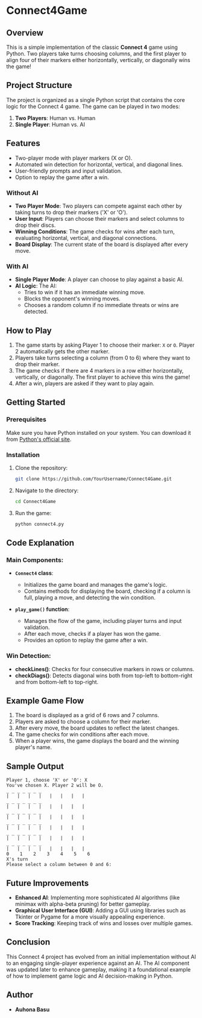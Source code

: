 # Connect4Game 

## Overview
This is a simple implementation of the classic **Connect 4** game using Python. Two players take turns choosing columns, and the first player to align four of their markers either horizontally, vertically, or diagonally wins the game!

## Project Structure
The project is organized as a single Python script that contains the core logic for the Connect 4 game. The game can be played in two modes:
1. **Two Players**: Human vs. Human
2. **Single Player**: Human vs. AI

## Features
- Two-player mode with player markers (X or O).
- Automated win detection for horizontal, vertical, and diagonal lines.
- User-friendly prompts and input validation.
- Option to replay the game after a win.
### Without AI
- **Two Player Mode**: Two players can compete against each other by taking turns to drop their markers ('X' or 'O').
- **User Input**: Players can choose their markers and select columns to drop their discs.
- **Winning Conditions**: The game checks for wins after each turn, evaluating horizontal, vertical, and diagonal connections.
- **Board Display**: The current state of the board is displayed after every move.

### With AI
- **Single Player Mode**: A player can choose to play against a basic AI.
- **AI Logic**: The AI:
  - Tries to win if it has an immediate winning move.
  - Blocks the opponent's winning moves.
  - Chooses a random column if no immediate threats or wins are detected.

    
## How to Play
1. The game starts by asking Player 1 to choose their marker: `X` or `O`. Player 2 automatically gets the other marker.
2. Players take turns selecting a column (from 0 to 6) where they want to drop their marker.
3. The game checks if there are 4 markers in a row either horizontally, vertically, or diagonally. The first player to achieve this wins the game!
4. After a win, players are asked if they want to play again.

## Getting Started

### Prerequisites
Make sure you have Python installed on your system. You can download it from [Python's official site](https://www.python.org/downloads/).

### Installation
1. Clone the repository:
   ```bash
   git clone https://github.com/YourUsername/Connect4Game.git
   ```
2. Navigate to the directory:
   ```bash
   cd Connect4Game
   ```
3. Run the game:
   ```bash
   python connect4.py
   ```

## Code Explanation

### Main Components:
- **`Connect4` class**: 
   - Initializes the game board and manages the game's logic.
   - Contains methods for displaying the board, checking if a column is full, playing a move, and detecting the win condition.

- **`play_game()` function**:
   - Manages the flow of the game, including player turns and input validation.
   - After each move, checks if a player has won the game.
   - Provides an option to replay the game after a win.

### Win Detection:
- **checkLines()**: Checks for four consecutive markers in rows or columns.
- **checkDiags()**: Detects diagonal wins both from top-left to bottom-right and from bottom-left to top-right.

## Example Game Flow
1. The board is displayed as a grid of 6 rows and 7 columns.
2. Players are asked to choose a column for their marker.
3. After every move, the board updates to reflect the latest changes.
4. The game checks for win conditions after each move.
5. When a player wins, the game displays the board and the winning player's name.

## Sample Output

```
Player 1, choose 'X' or 'O': X
You've chosen X. Player 2 will be O.
_ _ _ _ _ _ _
|   |   |   |   |   |   |   |
_ _ _ _ _ _ _
|   |   |   |   |   |   |   |
_ _ _ _ _ _ _
|   |   |   |   |   |   |   |
_ _ _ _ _ _ _
|   |   |   |   |   |   |   |
_ _ _ _ _ _ _
|   |   |   |   |   |   |   |
_ _ _ _ _ _ _
|   |   |   |   |   |   |   |
0    1    2    3    4    5    6
X's turn
Please select a column between 0 and 6: 
```
## Future Improvements
- **Enhanced AI**: Implementing more sophisticated AI algorithms (like minimax with alpha-beta pruning) for better gameplay.
- **Graphical User Interface (GUI)**: Adding a GUI using libraries such as Tkinter or Pygame for a more visually appealing experience.
- **Score Tracking**: Keeping track of wins and losses over multiple games.

## Conclusion
This Connect 4 project has evolved from an initial implementation without AI to an engaging single-player experience against an AI. The AI component was updated later to enhance gameplay, making it a foundational example of how to implement game logic and AI decision-making in Python.


## Author
- **Auhona Basu**

